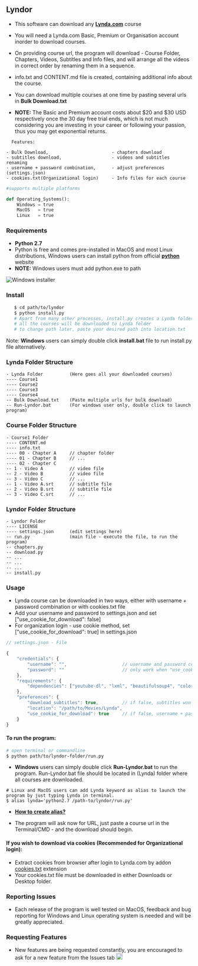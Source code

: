 ## Lyndor #

* This software can download any [**Lynda.com**](https://www.lynda.com) course
* You will need a Lynda.com Basic, Premium or Organisation account inorder to download courses.
* On providing course url, the program will download - Course Folder, Chapters, Videos, Subtitles and Info files, and will arrange all the videos in correct order by renaming them in a sequence.
* info.txt and CONTENT.md file is created, containing additional info about the course.
* You can download multiple courses at one time by pasting several urls in **Bulk Download.txt**

* **NOTE:** The Basic and Premium account costs about $20 and $30 USD respectively once the 30 day free trial ends, which is not much considering you are investing in your career or following your passion, thus you may get exponential returns.

```
  Features:

- Bulk Download,                        - chapters download
- subtitles download,                   - videos and subtitles renaming
- username + password combination,      - adjust preferences (settings.json)
- cookies.txt(Organizational login)     - Info files for each course
```

```python
#supports multiple platforms

def Operating_Systems():
    Windows = true
    MacOS   = true
    Linux   = true
```

### Requirements

* **Python 2.7**
* Python is free and comes pre-installed in MacOS and most Linux distributions, Windows users can install python from official [**python**](https://www.python.org/download/releases/2.7/) website
* **NOTE:** Windows users must add python.exe to path 

![**Windows installer**](https://www.howtogeek.com/wp-content/uploads/2017/05/ximg_591a09e55df0e.png.pagespeed.gp+jp+jw+pj+ws+js+rj+rp+rw+ri+cp+md.ic.Sy31NTwaIO.png)

### Install
```bash
   $ cd path/to/lyndor
   $ python install.py
   # Apart from many other processes, install.py creates a Lynda folder inside your Videos or Movies folder
   # all the courses will be downloaded to Lynda folder
   # to change path later, paste your desired path into location.txt
```
Note: **Windows** users can simply double click **install.bat** file to run install.py file alternatively.

### Lynda Folder Structure
```
- Lynda Folder          (Here goes all your downloaded courses)
---- Course1
---- Course2
---- Course3
---- Course4
-- Bulk Download.txt    (Paste multiple urls for bulk download)
-- Run-Lyndor.bat       (For windows user only, double click to launch program)
```

### Course Folder Structure
```
- Course1 Folder
---- CONTENT.md
---- info.txt
---- 00 - Chapter A     // chapter folder
---- 01 - Chapter B     // ...
---- 02 - Chapter C
-- 1 - Video A          // video file
-- 2 - Video B          // video file
-- 3 - Video C          // ...
-- 1 - Video A.srt      // subtitle file
-- 2 - Video B.srt      // subtitle file
-- 3 - Video C.srt      // ...
```

### Lyndor Folder Structure
```
- Lyndor Folder
---- LICENSE
---- settings.json      (edit settings here)
-- run.py               (main file - execute the file, to run the program)
-- chapters.py
-- download.py
-- ...
-- ...
-- ...
-- install.py
```

### Usage

* Lynda course can be downloaded in two ways, either with username + password combination or with cookies.txt file
* Add your username and password to settings.json and set ["use_cookie_for_download": false]
* For organization login - use cookie method, set ["use_cookie_for_download": true] in settings.json

```javascript
// settings.json - File

{
    "credentials": {
        "username": "",                     // username and password combination will 
        "password": ""                      // only work when "use_cookie_for_download": false
    },
    "requirements": {
        "dependencies": ["youtube-dl", "lxml", "beautifulsoup4", "colorama"]
    },
    "preferences": {
        "download_subtitles": true,         // if false, subtitles won't be downloaded
        "location": "/path/to/Movies/Lynda",
        "use_cookie_for_download": true     // if false, username + password will be used instead
    }
}
```

#### To run the program:

```bash
# open terminal or commandline
$ python path/to/lyndor-folder/run.py
```
* **Windows** users can simply double click **Run-Lyndor.bat** to run the program. Run-Lyndor.bat file should be located in (Lynda) folder where all courses are downloaded.
```
# Linux and MacOS users can add Lynda keyword as alias to launch the program by just typing Lynda in terminal.
$ alias lynda='python2.7 /path-to/lyndor/run.py'
```
* [**How to create alias?**](https://www.moncefbelyamani.com/create-aliases-in-bash-profile-to-assign-shortcuts-for-common-terminal-commands/)

* The program will ask now for URL, just paste a course url in the Terminal/CMD - and the download should begin.

#### If you wish to download via cookies (Recommended for Organizational login):
* Extract cookies from browser after login to Lynda.com by addon [cookies.txt](https://chrome.google.com/webstore/detail/cookiestxt/njabckikapfpffapmjgojcnbfjonfjfg) extension
* Your cookies.txt file must be downloaded in either Downloads or Desktop folder.

### Reporting Issues
* Each release of the program is well tested on MacOS, feedback and bug reporting for Windows and Linux operating system is needed and will be greatly appreciated.

### Requesting Features
* New features are being requested constantly, you are encouraged to ask for a new feature from the Issues tab <img src="https://assets-cdn.github.com/favicon.ico" alt="octocat icon" width="18">
